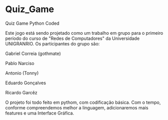 # Quiz_Game
Quiz Game Python Coded

Este jogo está sendo projetado como um trabalho em grupo para o primeiro período do curso de "Redes de Computadores" da Universidade UNIGRANRIO.
Os participantes do grupo são:

Gabriel Correia (gothmate)

Pablo Narciso

Antonio (Tonny)

Eduardo Gonçalves

Ricardo Garcêz

O projeto foi todo feito em pythom, com codificação básica.
Com o tempo, conforme compreendemos melhor a linguagem, adicionaremos mais features e uma Interface Gráfica.
